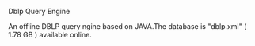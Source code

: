 Dblp Query Engine

An offline DBLP query ngine based on JAVA.The database is "dblp.xml" ( 1.78 GB ) available online.
